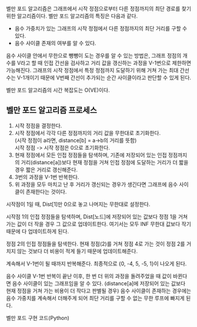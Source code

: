 벨만 포드 알고리즘은 그래프에서 시작 정점으로부터 다른 정점까지의 최단 경로를 찾기 위한 알고리즘이다. 벨만 포드 알고리즘의 특징은 다음과 같다.

<ul>
  <li>음수 가중치가 있는 그래프의 시작 정점에서 다른 정점까지의 최단 거리를 구할 수 있다.</li>
  <li>음수 사이클 존재의 여부를 알 수 있다.</li>
</ul>
음수 사이클 안에서 무한으로 뺑뺑이 도는 경우를 알 수 있는 방법은, 그래프 정점의 개수를 V라고 할 때 인접 간선을 검사하고 거리 값을 갱신하는 과정을 V-1번으로 제한하면 가능해진다. 그래프의 시작 정점에서 특정 정점까지 도달하기 위해 거쳐 가는 최대 간선 수는 V-1개이기 때문에 V번째 간선이 추가되는 순간 사이클이라고 판단할 수 있게 된다.

벨만 포드 알고리즘의 시간 복잡도는 O(VE)이다.

## 벨만 포드 알고리즘 프로세스
<ol type='1'>
  <li>시작 정점을 결정한다.</li>
  <li>시작 정점에서 각각 다른 정점까지의 거리 값을 무한대로 초기화한다.<br>(시작 정점이 a라면, distance[b] = a->b의 거리를 뜻함)<br>시작 정점 -> 시작 정점은 0으로 초기화한다.</li>
  <li>현재 정점에서 모든 인접 정점들을 탐색하며, 기존에 저장되어 있는 인접 정점까지의 거리(distance[a])보다 현재 정점을 거쳐 인접 정점에 도달하는 거리가 더 짧을 경우 짧은 거리로 갱신해준다.</li>
  <li>3번의 과정을 V-1번 반복한다.</li>
  <li>위 과정을 모두 마치고 난 후 거리가 갱신되는 경우가 생긴다면 그래프에 음수 사이클이 존재한다는 것이다.</li>
</ol>

시작점이 1일 때, Dist[1]만 0으로 놓고 나머지는 무한대로 설정한다.

시작점 1의 인접 정점들을 탐색하며, Dist[노드]에 저장되어 있는 값보다 정점 1을 거쳐 가는 값이 더 작을 경우 그 값으로 업데이트한다. 여기서는 모두 INF 무한대 값보다 작기 때문에 다 업데이트하게 된다.

정점 2의 인접 정점들을 탐색한다. 현재 정점(2)를 거쳐 정점 4로 가는 것이 정점 2를 거치지 않는 것보다 더 비용이 적게 들기 때문에 업데이트해준다.



계속해서 V-1번이 될 때까지 반복해준다. 최종적으로 {0, -4, 5, -5, 1}이 나오게 된다.

음수 사이클
V-1번 반복이 끝난 이후, 한 번 더 위의 과정을 돌려주었을 때 값이 바뀐다면 음수 사이클이 있는 그래프임을 알 수 있다. (distance[a]에 저장되어 있는 값보다 현재 정점을 거쳐 가는 비용이 더 작다고 판별될 경우) 음수 사이클이 존재하는 경우에는 음수 가중치를 계속해서 더해주게 되어 최단 거리를 구할 수 없는 무한 루프에 빠지게 된다.

벨만 포드 구현 코드(Python)


